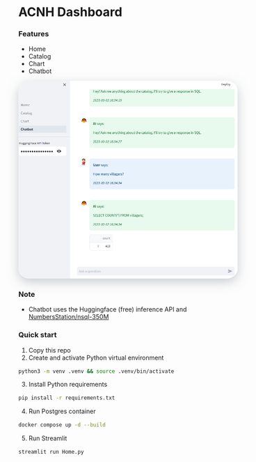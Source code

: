 # ACNH Dashboard

### Features
- Home
- Catalog
- Chart
- Chatbot
<p align="center">
  <img width="600" style="border-radius:5%;box-shadow: rgba(149, 157, 165, 0.5) 0px 8px 24px" src="images/chatbot.png">
</p>

### Note
- Chatbot uses the Huggingface (free) inference API and [NumbersStation/nsql-350M](https://huggingface.co/NumbersStation/nsql-350M)

### Quick start
1. Copy this repo
2. Create and activate Python virtual environment
```bash
python3 -m venv .venv && source .venv/bin/activate
``` 
3. Install Python requirements
```bash
pip install -r requirements.txt
``` 
4. Run Postgres container
```bash
docker compose up -d --build
``` 
5. Run Streamlit
```bash
streamlit run Home.py
``` 

